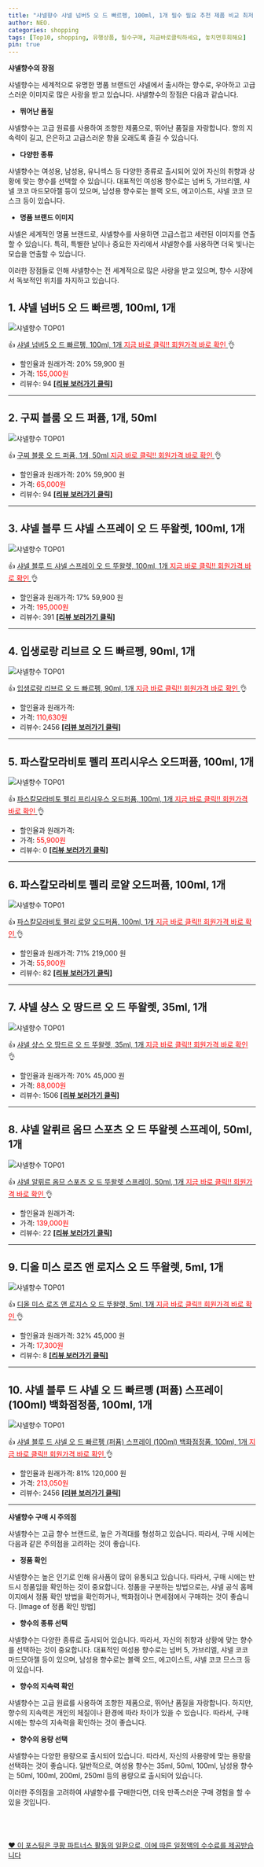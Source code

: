 ```yaml
---
title: "샤넬향수 샤넬 넘버5 오 드 빠르펭, 100ml, 1개 필수 필요 추천 제품 비교 최저 가격 비교 장점 구매 후기 구매평"
author: NEO.
categories: shopping
tags: [Top10, shopping, 유행상품, 필수구매, 지금바로클릭하세요, 놓치면후회해요]
pin: true
---
```

**샤넬향수의 장점**

샤넬향수는 세계적으로 유명한 명품 브랜드인 샤넬에서 출시하는 향수로, 우아하고 고급스러운 이미지로 많은 사랑을 받고 있습니다. 샤넬향수의 장점은 다음과 같습니다.

* **뛰어난 품질**

샤넬향수는 고급 원료를 사용하여 조향한 제품으로, 뛰어난 품질을 자랑합니다. 향의 지속력이 길고, 은은하고 고급스러운 향을 오래도록 즐길 수 있습니다.

* **다양한 종류**

샤넬향수는 여성용, 남성용, 유니섹스 등 다양한 종류로 출시되어 있어 자신의 취향과 상황에 맞는 향수를 선택할 수 있습니다. 대표적인 여성용 향수로는 넘버 5, 가브리엘, 샤넬 코코 마드모아젤 등이 있으며, 남성용 향수로는 블랙 오드, 에고이스트, 샤넬 코코 므스크 등이 있습니다.

* **명품 브랜드 이미지**

샤넬은 세계적인 명품 브랜드로, 샤넬향수를 사용하면 고급스럽고 세련된 이미지를 연출할 수 있습니다. 특히, 특별한 날이나 중요한 자리에서 샤넬향수를 사용하면 더욱 빛나는 모습을 연출할 수 있습니다.

이러한 장점들로 인해 샤넬향수는 전 세계적으로 많은 사랑을 받고 있으며, 향수 시장에서 독보적인 위치를 차지하고 있습니다.

   

## 1. 샤넬 넘버5 오 드 빠르펭, 100ml, 1개

![샤넬향수 TOP01](https://thumbnail8.coupangcdn.com/thumbnails/remote/490x490ex/image/vendor_inventory/a6a2/1d04d38563993a877d51f80d12eb5641f626a68871edc3f35672dbb13174.jpg)


👍 [샤넬 넘버5 오 드 빠르펭, 100ml, 1개 <font color=red> 지금 바로 클릭!! 회원가격 바로 확인 </font> ](https://link.coupang.com/re/AFFSDP?lptag=AF3617701&subid=GithubCoopas&pageKey=6584062080&traceid=V0-153&itemId=14828370226&vendorItemId=87516419121) 👌 


- 할인율과 원래가격: 20%  59,900   원
- 가격: <span style='color:red'>155,000원</span>
- 리뷰수: 94  [**[리뷰 보러가기 클릭]**](https://link.coupang.com/re/AFFSDP?lptag=AF3617701&subid=GithubCoopas&pageKey=6584062080&traceid=V0-153&itemId=14828370226&vendorItemId=87516419121)

---


   

## 2. 구찌 블룸 오 드 퍼퓸, 1개, 50ml

![샤넬향수 TOP01](https://thumbnail10.coupangcdn.com/thumbnails/remote/490x490ex/image/vendor_inventory/2d10/a6b3371662025c445949e894d832e53183a1995b3a936077a478d957ae36.jpg)


👍 [구찌 블룸 오 드 퍼퓸, 1개, 50ml <font color=red> 지금 바로 클릭!! 회원가격 바로 확인 </font> ](https://link.coupang.com/re/AFFSDP?lptag=AF3617701&subid=GithubCoopas&pageKey=7480430379&traceid=V0-153&itemId=19538259038&vendorItemId=86646584585) 👌 


- 할인율과 원래가격: 20%  59,900   원
- 가격: <span style='color:red'>65,000원</span>
- 리뷰수: 94  [**[리뷰 보러가기 클릭]**](https://link.coupang.com/re/AFFSDP?lptag=AF3617701&subid=GithubCoopas&pageKey=7480430379&traceid=V0-153&itemId=19538259038&vendorItemId=86646584585)

---


   

## 3. 샤넬 블루 드 샤넬 스프레이 오 드 뚜왈렛, 100ml, 1개

![샤넬향수 TOP01](https://thumbnail7.coupangcdn.com/thumbnails/remote/490x490ex/image/vendor_inventory/093a/f4a59a3db11817d2568f2db516dc0b8b311989a9ee24582ac1cf7ead5499.jpg)


👍 [샤넬 블루 드 샤넬 스프레이 오 드 뚜왈렛, 100ml, 1개 <font color=red> 지금 바로 클릭!! 회원가격 바로 확인 </font> ](https://link.coupang.com/re/AFFSDP?lptag=AF3617701&subid=GithubCoopas&pageKey=66088071&traceid=V0-153&itemId=2456694144&vendorItemId=79004495706) 👌 


- 할인율과 원래가격: 17%  59,900   원
- 가격: <span style='color:red'>195,000원</span>
- 리뷰수: 391  [**[리뷰 보러가기 클릭]**](https://link.coupang.com/re/AFFSDP?lptag=AF3617701&subid=GithubCoopas&pageKey=66088071&traceid=V0-153&itemId=2456694144&vendorItemId=79004495706)

---


   

## 4. 입생로랑 리브르 오 드 빠르펭, 90ml, 1개

![샤넬향수 TOP01](https://thumbnail8.coupangcdn.com/thumbnails/remote/490x490ex/image/vendor_inventory/ca0d/40f75dba87ef0e23abd903ded3bab91f40f9e152a85c00f2e5672f1e3042.jpg)


👍 [입생로랑 리브르 오 드 빠르펭, 90ml, 1개 <font color=red> 지금 바로 클릭!! 회원가격 바로 확인 </font> ](https://link.coupang.com/re/AFFSDP?lptag=AF3617701&subid=GithubCoopas&pageKey=6550046831&traceid=V0-153&itemId=15685219814&vendorItemId=87542403149) 👌 


- 할인율과 원래가격: 
- 가격: <span style='color:red'>110,630원</span>
- 리뷰수: 2456  [**[리뷰 보러가기 클릭]**](https://link.coupang.com/re/AFFSDP?lptag=AF3617701&subid=GithubCoopas&pageKey=6550046831&traceid=V0-153&itemId=15685219814&vendorItemId=87542403149)

---


   

## 5. 파스칼모라비토 펠리 프리시우스 오드퍼퓸, 100ml, 1개

![샤넬향수 TOP01](https://thumbnail9.coupangcdn.com/thumbnails/remote/490x490ex/image/retail/images/2101010399654146-2f34f0b8-1eef-4648-810e-5c594671ec70.png)


👍 [파스칼모라비토 펠리 프리시우스 오드퍼퓸, 100ml, 1개 <font color=red> 지금 바로 클릭!! 회원가격 바로 확인 </font> ](https://link.coupang.com/re/AFFSDP?lptag=AF3617701&subid=GithubCoopas&pageKey=6572036604&traceid=V0-153&itemId=14756179380&vendorItemId=77170602712) 👌 


- 할인율과 원래가격: 
- 가격: <span style='color:red'>55,900원</span>
- 리뷰수: 0  [**[리뷰 보러가기 클릭]**](https://link.coupang.com/re/AFFSDP?lptag=AF3617701&subid=GithubCoopas&pageKey=6572036604&traceid=V0-153&itemId=14756179380&vendorItemId=77170602712)

---


   

## 6. 파스칼모라비토 펠리 로얄 오드퍼퓸, 100ml, 1개

![샤넬향수 TOP01](https://thumbnail8.coupangcdn.com/thumbnails/remote/490x490ex/image/vendor_inventory/bf08/cb4b1e569e1bef3fb037b9a262f1f7ed5a0603bf62b2fed55f3de691788c.jpg)


👍 [파스칼모라비토 펠리 로얄 오드퍼퓸, 100ml, 1개 <font color=red> 지금 바로 클릭!! 회원가격 바로 확인 </font> ](https://link.coupang.com/re/AFFSDP?lptag=AF3617701&subid=GithubCoopas&pageKey=1459953241&traceid=V0-153&itemId=2512042914&vendorItemId=70505077251) 👌 


- 할인율과 원래가격: 71%  219,000   원
- 가격: <span style='color:red'>55,900원</span>
- 리뷰수: 82  [**[리뷰 보러가기 클릭]**](https://link.coupang.com/re/AFFSDP?lptag=AF3617701&subid=GithubCoopas&pageKey=1459953241&traceid=V0-153&itemId=2512042914&vendorItemId=70505077251)

---


   

## 7. 샤넬 샹스 오 땅드르 오 드 뚜왈렛, 35ml, 1개

![샤넬향수 TOP01](https://thumbnail6.coupangcdn.com/thumbnails/remote/490x490ex/image/vendor_inventory/caa9/09d0690ac2d02f43db419a09d1d423519466cd79785a762927e428587f92.jpg)


👍 [샤넬 샹스 오 땅드르 오 드 뚜왈렛, 35ml, 1개 <font color=red> 지금 바로 클릭!! 회원가격 바로 확인 </font> ](https://link.coupang.com/re/AFFSDP?lptag=AF3617701&subid=GithubCoopas&pageKey=21921104&traceid=V0-153&itemId=16320507431&vendorItemId=87741937466) 👌 


- 할인율과 원래가격: 70%  45,000   원
- 가격: <span style='color:red'>88,000원</span>
- 리뷰수: 1506  [**[리뷰 보러가기 클릭]**](https://link.coupang.com/re/AFFSDP?lptag=AF3617701&subid=GithubCoopas&pageKey=21921104&traceid=V0-153&itemId=16320507431&vendorItemId=87741937466)

---


   

## 8. 샤넬 알뤼르 옴므 스포츠 오 드 뚜왈렛 스프레이, 50ml, 1개

![샤넬향수 TOP01](https://thumbnail7.coupangcdn.com/thumbnails/remote/490x490ex/image/vendor_inventory/29f0/71f6d703a2509cc572b26c3b88581d1239df68b3385d961db1b5456e6cf6.jpg)


👍 [샤넬 알뤼르 옴므 스포츠 오 드 뚜왈렛 스프레이, 50ml, 1개 <font color=red> 지금 바로 클릭!! 회원가격 바로 확인 </font> ](https://link.coupang.com/re/AFFSDP?lptag=AF3617701&subid=GithubCoopas&pageKey=6714143488&traceid=V0-153&itemId=15596957211&vendorItemId=75141671792) 👌 


- 할인율과 원래가격: 
- 가격: <span style='color:red'>139,000원</span>
- 리뷰수: 22  [**[리뷰 보러가기 클릭]**](https://link.coupang.com/re/AFFSDP?lptag=AF3617701&subid=GithubCoopas&pageKey=6714143488&traceid=V0-153&itemId=15596957211&vendorItemId=75141671792)

---


   

## 9. 디올 미스 로즈 앤 로지스 오 드 뚜왈렛, 5ml, 1개

![샤넬향수 TOP01](https://thumbnail10.coupangcdn.com/thumbnails/remote/490x490ex/image/vendor_inventory/032e/842a6e4f9cde68f0acf352565c94ff741c7fec798c138e39fe5db6c0d874.jpg)


👍 [디올 미스 로즈 앤 로지스 오 드 뚜왈렛, 5ml, 1개 <font color=red> 지금 바로 클릭!! 회원가격 바로 확인 </font> ](https://link.coupang.com/re/AFFSDP?lptag=AF3617701&subid=GithubCoopas&pageKey=7079699532&traceid=V0-153&itemId=17607636448&vendorItemId=84773761096) 👌 


- 할인율과 원래가격: 32%  45,000   원
- 가격: <span style='color:red'>17,300원</span>
- 리뷰수: 8  [**[리뷰 보러가기 클릭]**](https://link.coupang.com/re/AFFSDP?lptag=AF3617701&subid=GithubCoopas&pageKey=7079699532&traceid=V0-153&itemId=17607636448&vendorItemId=84773761096)

---


   

## 10. 샤넬 블루 드 샤넬 오 드 빠르펭 (퍼퓸) 스프레이 (100ml) 백화점정품, 100ml, 1개

![샤넬향수 TOP01](https://thumbnail10.coupangcdn.com/thumbnails/remote/490x490ex/image/vendor_inventory/63e5/f06802d2e9ae61e7d062e7dac98e0ab47eb3a9fc6e2ed2d4c8ac3d029210.jpg)


👍 [샤넬 블루 드 샤넬 오 드 빠르펭 (퍼퓸) 스프레이 (100ml) 백화점정품, 100ml, 1개 <font color=red> 지금 바로 클릭!! 회원가격 바로 확인 </font> ](https://link.coupang.com/re/AFFSDP?lptag=AF3617701&subid=GithubCoopas&pageKey=7474962390&traceid=V0-153&itemId=19512694676&vendorItemId=4328764260) 👌 


- 할인율과 원래가격: 81%  120,000   원
- 가격: <span style='color:red'>213,050원</span>
- 리뷰수: 2456  [**[리뷰 보러가기 클릭]**](https://link.coupang.com/re/AFFSDP?lptag=AF3617701&subid=GithubCoopas&pageKey=7474962390&traceid=V0-153&itemId=19512694676&vendorItemId=4328764260)

---
**샤넬향수 구매 시 주의점**

샤넬향수는 고급 향수 브랜드로, 높은 가격대를 형성하고 있습니다. 따라서, 구매 시에는 다음과 같은 주의점을 고려하는 것이 좋습니다.

* **정품 확인**

샤넬향수는 높은 인기로 인해 유사품이 많이 유통되고 있습니다. 따라서, 구매 시에는 반드시 정품임을 확인하는 것이 중요합니다. 정품을 구분하는 방법으로는, 샤넬 공식 홈페이지에서 정품 확인 방법을 확인하거나, 백화점이나 면세점에서 구매하는 것이 좋습니다.
[Image of 정품 확인 방법]

* **향수의 종류 선택**

샤넬향수는 다양한 종류로 출시되어 있습니다. 따라서, 자신의 취향과 상황에 맞는 향수를 선택하는 것이 중요합니다. 대표적인 여성용 향수로는 넘버 5, 가브리엘, 샤넬 코코 마드모아젤 등이 있으며, 남성용 향수로는 블랙 오드, 에고이스트, 샤넬 코코 므스크 등이 있습니다.

* **향수의 지속력 확인**

샤넬향수는 고급 원료를 사용하여 조향한 제품으로, 뛰어난 품질을 자랑합니다. 하지만, 향수의 지속력은 개인의 체질이나 환경에 따라 차이가 있을 수 있습니다. 따라서, 구매 시에는 향수의 지속력을 확인하는 것이 좋습니다.

* **향수의 용량 선택**

샤넬향수는 다양한 용량으로 출시되어 있습니다. 따라서, 자신의 사용량에 맞는 용량을 선택하는 것이 좋습니다. 일반적으로, 여성용 향수는 35ml, 50ml, 100ml, 남성용 향수는 50ml, 100ml, 200ml, 250ml 등의 용량으로 출시되어 있습니다.

이러한 주의점을 고려하여 샤넬향수를 구매한다면, 더욱 만족스러운 구매 경험을 할 수 있을 것입니다.<br><br><br><br><br> [ ❤  이 포스팅은 쿠팡 파트너스 활동의 일환으로, 이에 따른 일정액의 수수료를 제공받습니다](https://link.coupang.com/a/bcEFyh)